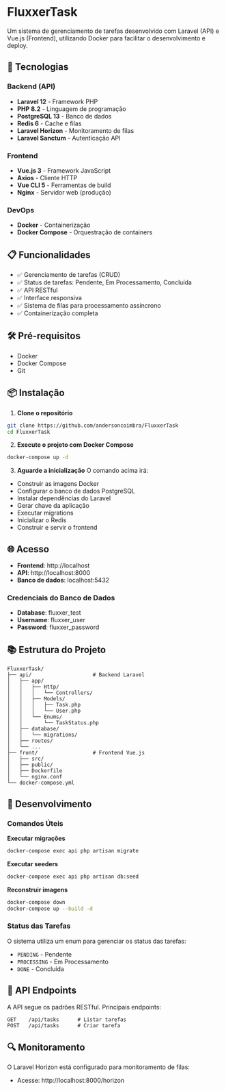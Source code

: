 # FluxxerTask

Um sistema de gerenciamento de tarefas desenvolvido com Laravel (API) e Vue.js (Frontend), utilizando Docker para facilitar o desenvolvimento e deploy.

## 🚀 Tecnologias

### Backend (API)
- **Laravel 12** - Framework PHP
- **PHP 8.2** - Linguagem de programação
- **PostgreSQL 13** - Banco de dados
- **Redis 6** - Cache e filas
- **Laravel Horizon** - Monitoramento de filas
- **Laravel Sanctum** - Autenticação API

### Frontend
- **Vue.js 3** - Framework JavaScript
- **Axios** - Cliente HTTP
- **Vue CLI 5** - Ferramentas de build
- **Nginx** - Servidor web (produção)

### DevOps
- **Docker** - Containerização
- **Docker Compose** - Orquestração de containers

## 📋 Funcionalidades

- ✅ Gerenciamento de tarefas (CRUD)
- ✅ Status de tarefas: Pendente, Em Processamento, Concluída
- ✅ API RESTful
- ✅ Interface responsiva
- ✅ Sistema de filas para processamento assíncrono
- ✅ Containerização completa

## 🛠️ Pré-requisitos

- Docker
- Docker Compose
- Git

## 📦 Instalação

1. **Clone o repositório**
```bash
git clone https://github.com/andersoncoimbra/FluxxerTask
cd FluxxerTask
```

2. **Execute o projeto com Docker Compose**
```bash
docker-compose up -d
```

3. **Aguarde a inicialização**
O comando acima irá:
- Construir as imagens Docker
- Configurar o banco de dados PostgreSQL
- Instalar dependências do Laravel
- Gerar chave da aplicação
- Executar migrations
- Inicializar o Redis
- Construir e servir o frontend

## 🌐 Acesso

- **Frontend**: http://localhost
- **API**: http://localhost:8000
- **Banco de dados**: localhost:5432

### Credenciais do Banco de Dados
- **Database**: fluxxer_test
- **Username**: fluxxer_user
- **Password**: fluxxer_password

## 📚 Estrutura do Projeto

```
FluxxerTask/
├── api/                    # Backend Laravel
│   ├── app/
│   │   ├── Http/
│   │   │   └── Controllers/
│   │   ├── Models/
│   │   │   ├── Task.php
│   │   │   └── User.php
│   │   └── Enums/
│   │       └── TaskStatus.php
│   ├── database/
│   │   └── migrations/
│   ├── routes/
│   └── ...
├── front/                  # Frontend Vue.js
│   ├── src/
│   ├── public/
│   ├── Dockerfile
│   └── nginx.conf
└── docker-compose.yml
```

## 🔧 Desenvolvimento

### Comandos Úteis

**Executar migrações**
```bash
docker-compose exec api php artisan migrate
```

**Executar seeders**
```bash
docker-compose exec api php artisan db:seed
```




**Reconstruir imagens**
```bash
docker-compose down
docker-compose up --build -d
```

### Status das Tarefas

O sistema utiliza um enum para gerenciar os status das tarefas:

- `PENDING` - Pendente
- `PROCESSING` - Em Processamento  
- `DONE` - Concluída



## 📖 API Endpoints

A API segue os padrões RESTful. Principais endpoints:

```
GET    /api/tasks      # Listar tarefas
POST   /api/tasks      # Criar tarefa

```

## 🔍 Monitoramento

O Laravel Horizon está configurado para monitoramento de filas:
- Acesse: http://localhost:8000/horizon




